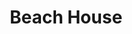 ---
layout: building
title: "Beach House"
alternative_name: 
    - "Beach Home Management House (1923-26)"
    - "Ellen H. Richards Home Management House (1926-1952)"
built: 1905-06
addition:
architect:
contractor: "W.J. Gordon"
razed: 1961
author:
rights: Public Domain
source: Iowa State University Library, University Archives
publication-date: 1980 
---